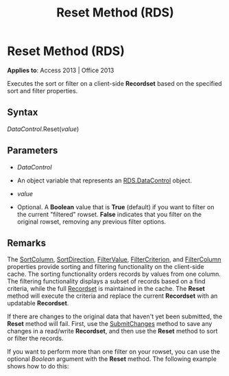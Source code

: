 ﻿---
title: Reset Method (RDS)
TOCTitle: Reset Method (RDS)
ms:assetid: 169ebd1e-6071-613e-c065-3af060167456
ms:mtpsurl: https://msdn.microsoft.com/library/JJ248924(v=office.15)
ms:contentKeyID: 48543435
ms.date: 09/18/2015
mtps_version: v=office.15
---

# Reset Method (RDS)


**Applies to**: Access 2013 | Office 2013

Executes the sort or filter on a client-side **Recordset** based on the specified sort and filter properties.

## Syntax

*DataControl*.Reset(*value*)

## Parameters

  - *DataControl*

  - An object variable that represents an [RDS.DataControl](datacontrol-object-rds.md) object.

  - *value*

  - Optional. A **Boolean** value that is **True** (default) if you want to filter on the current "filtered" rowset. **False** indicates that you filter on the original rowset, removing any previous filter options.

## Remarks

The [SortColumn](sortcolumn-property-rds.md), [SortDirection](sortdirection-property-rds.md), [FilterValue](filtervalue-property-rds.md), [FilterCriterion](filtercriterion-property-rds.md), and [FilterColumn](filtercolumn-property-rds.md) properties provide sorting and filtering functionality on the client-side cache. The sorting functionality orders records by values from one column. The filtering functionality displays a subset of records based on a find criteria, while the full [Recordset](recordset-object-ado.md) is maintained in the cache. The **Reset** method will execute the criteria and replace the current **Recordset** with an updatable **Recordset**.

If there are changes to the original data that haven't yet been submitted, the **Reset** method will fail. First, use the [SubmitChanges](submitchanges-method-rds.md) method to save any changes in a read/write **Recordset**, and then use the **Reset** method to sort or filter the records.

If you want to perform more than one filter on your rowset, you can use the optional *Boolean* argument with the **Reset** method. The following example shows how to do this:

